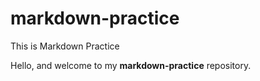 # markdown-practice
This is Markdown Practice

Hello, and welcome to my **markdown-practice** repository.


